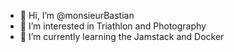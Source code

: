- 👋 Hi, I’m @monsieurBastian
- 👀 I’m interested in Triathlon and Photography
- 🌱 I’m currently learning the Jamstack and Docker

<!---
monsieurBastian/monsieurBastian is a ✨ special ✨ repository because its `README.md` (this file) appears on your GitHub profile.
You can click the Preview link to take a look at your changes.
--->
